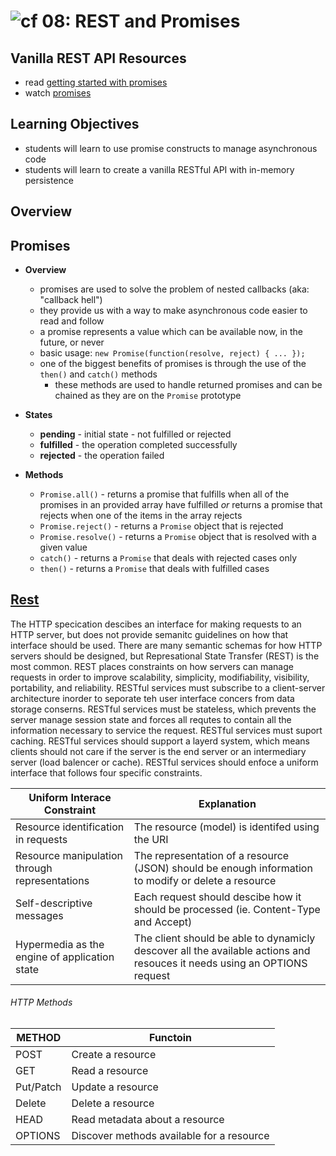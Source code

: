 ![cf](http://i.imgur.com/7v5ASc8.png) 08: REST and Promises
===

## Vanilla REST API Resources
* read [getting started with promises](https://developers.google.com/web/fundamentals/getting-started/primers/promises)
* watch [promises](https://www.youtube.com/watch?v=2d7s3spWAzo)

## Learning Objectives
* students will learn to use promise constructs to manage asynchronous code
* students will learn to create a vanilla RESTful API with in-memory persistence

## Overview
## Promises
  * **Overview**
    * promises are used to solve the problem of nested callbacks (aka: "callback hell")
    * they provide us with a way to make asynchronous code easier to read and follow
    * a promise represents a value which can be available now, in the future, or never
    * basic usage: `new Promise(function(resolve, reject) { ... });`
    * one of the biggest benefits of promises is through the use of the `then()` and `catch()` methods
      * these methods are used to handle returned promises and can be chained as they are on the `Promise` prototype

  * **States**
    * **pending** - initial state - not fulfilled or rejected
    * **fulfilled** - the operation completed successfully
    * **rejected** - the operation failed

  * **Methods**
    * `Promise.all()` - returns a promise that fulfills when all of the promises in an provided array have fulfilled *or* returns a promise that rejects when one of the items in the array rejects
    * `Promise.reject()` - returns a `Promise` object that is rejected
    * `Promise.resolve()` - returns a `Promise` object that is resolved with a given value
    * `catch()` - returns a `Promise` that deals with rejected cases only
    * `then()` - returns a `Promise` that deals with fulfilled cases


## [Rest](https://www.w3.org/2001/sw/wiki/REST)
The HTTP specication descibes an interface for making requests to an HTTP server, but does not provide semanitc guidelines on how that interface should be used. There are many semantic schemas for how HTTP servers should be designed, but Represational State Transfer (REST) is the most common. REST places constraints on how servers can manage requests in order to improve scalability, simplicity, modifiability, visibility, portability, and reliability. RESTful services must subscribe to a client-server architecture inorder to seporate teh user interface concers from data storage conserns. RESTful services must be stateless, which prevents the server manage session state and forces all requtes to contain all the information necessary to service the request. RESTful services must suport caching. RESTful services should support a layerd system, which means clients should not care if the server is the end server or an intermediary server (load balencer or cache).  RESTful services should enfoce a uniform interface that follows four specific constraints. 

| Uniform Interace Constraint | Explanation | 
| --- | --- | 
| Resource identification in requests  | The resource (model) is identifed using the URI |
| Resource manipulation through representations | The representation of a resource (JSON) should be enough information to modify or delete a resource | 
| Self-descriptive messages | Each request should descibe how it should be processed (ie. Content-Type and Accept) | 
| Hypermedia as the engine of application state | The client should be able to dynamicly descover all the available actions and resouces it needs using an OPTIONS request |

###### HTTP Methods
| METHOD | Functoin | 
| --- | --- |
| POST | Create a resource | 
| GET | Read a resource | 
| Put/Patch | Update a resource |
| Delete | Delete a resource | 
| HEAD | Read metadata about a resource | 
| OPTIONS | Discover methods available for a resource |

